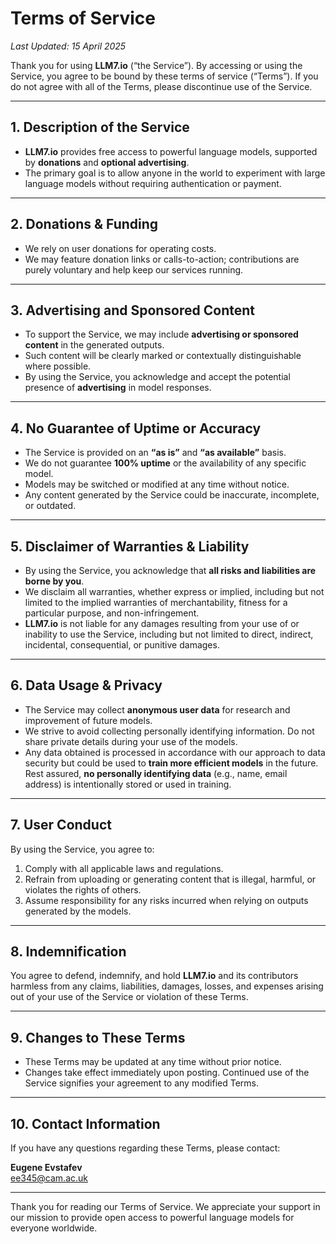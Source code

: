 # Terms of Service

_Last Updated: 15 April 2025_

Thank you for using **LLM7.io** (“the Service”). By accessing or using the Service, you agree to be bound by these terms of service (“Terms”). If you do not agree with all of the Terms, please discontinue use of the Service.

---

## 1. Description of the Service

- **LLM7.io** provides free access to powerful language models, supported by **donations** and **optional advertising**.
- The primary goal is to allow anyone in the world to experiment with large language models without requiring authentication or payment.

---

## 2. Donations & Funding

- We rely on user donations for operating costs.
- We may feature donation links or calls-to-action; contributions are purely voluntary and help keep our services running.

---

## 3. Advertising and Sponsored Content

- To support the Service, we may include **advertising or sponsored content** in the generated outputs.
- Such content will be clearly marked or contextually distinguishable where possible.
- By using the Service, you acknowledge and accept the potential presence of **advertising** in model responses.

---

## 4. No Guarantee of Uptime or Accuracy

- The Service is provided on an **“as is”** and **“as available”** basis.
- We do not guarantee **100% uptime** or the availability of any specific model.
- Models may be switched or modified at any time without notice.
- Any content generated by the Service could be inaccurate, incomplete, or outdated.

---

## 5. Disclaimer of Warranties & Liability

- By using the Service, you acknowledge that **all risks and liabilities are borne by you**.
- We disclaim all warranties, whether express or implied, including but not limited to the implied warranties of merchantability, fitness for a particular purpose, and non-infringement.
- **LLM7.io** is not liable for any damages resulting from your use of or inability to use the Service, including but not limited to direct, indirect, incidental, consequential, or punitive damages.

---

## 6. Data Usage & Privacy

- The Service may collect **anonymous user data** for research and improvement of future models.
- We strive to avoid collecting personally identifying information. Do not share private details during your use of the models.
- Any data obtained is processed in accordance with our approach to data security but could be used to **train more efficient models** in the future. Rest assured, **no personally identifying data** (e.g., name, email address) is intentionally stored or used in training.

---

## 7. User Conduct

By using the Service, you agree to:
1. Comply with all applicable laws and regulations.
2. Refrain from uploading or generating content that is illegal, harmful, or violates the rights of others.
3. Assume responsibility for any risks incurred when relying on outputs generated by the models.

---

## 8. Indemnification

You agree to defend, indemnify, and hold **LLM7.io** and its contributors harmless from any claims, liabilities, damages, losses, and expenses arising out of your use of the Service or violation of these Terms.

---

## 9. Changes to These Terms

- These Terms may be updated at any time without prior notice.
- Changes take effect immediately upon posting. Continued use of the Service signifies your agreement to any modified Terms.

---

## 10. Contact Information

If you have any questions regarding these Terms, please contact:
  
**Eugene Evstafev**  
[ee345@cam.ac.uk](mailto:ee345@cam.ac.uk)

---

Thank you for reading our Terms of Service. We appreciate your support in our mission to provide open access to powerful language models for everyone worldwide.
